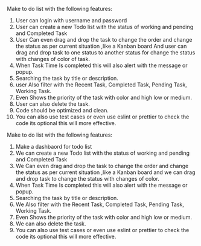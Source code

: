 

 Make to do list with the following features:

1. User can login with username and password 
2. User can create a new Todo list with the status of working and pending and Completed Task
3. User Can even drag and drop the task to change the order and change the status as per current situation ,like a Kanban board
 And user can drag and drop task to one status to another status for change the status  with changes of color of task.
4. When Task Time Is completed this will also alert with the message or popup.
5. Searching the task by title or description.
6. user Also filter with the Recent Task, Completed Task, Pending Task, Working Task.
7. Even Shows the priority of the task with color and high low or medium.
8. User can also delete the task.
9. Code should be optimized and clean.
10. You can also use test cases or even use eslint or prettier to check the code its optional this will more effective.




Make to do list with the following features:
1. Make a dashbaord for todo list
2. We can create a new Todo list with the status of working and pending and Completed Task
3. We Can even drag and drop the task to change the order and change the status as per current situation ,like a Kanban board
 and we can drag and drop task to change the status  with changes of color.
4. When Task Time Is completed this will also alert with the message or popup.
5. Searching the task by title or description.
6. We Also filter with the Recent Task, Completed Task, Pending Task, Working Task.
7. Even Shows the priority of the task with color and high low or medium.
8. We can also delete the task.
9. You can also use test cases or even use eslint or prettier to check the code its optional this will more effective.





